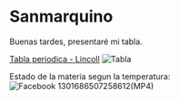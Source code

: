 # Sanmarquino
Buenas tardes, presentaré mi tabla.

[Tabla periodica - Lincoll](https://docs.google.com/spreadsheets/d/1Ynm3859yGU1BdEKGXTxgJrQegrZdHlYE/edit?usp=sharing&ouid=106117440542896955102&rtpof=true&sd=true)
![Tabla](https://user-images.githubusercontent.com/114767318/195210397-f8420be3-013f-4970-869d-e049de5c1eed.png)


Estado de la materia segun la temperatura:
![Facebook 1301686507258612(MP4)](https://user-images.githubusercontent.com/114767318/195208279-2d984453-9983-4f59-b0c2-9ae2a1dec86c.gif)


